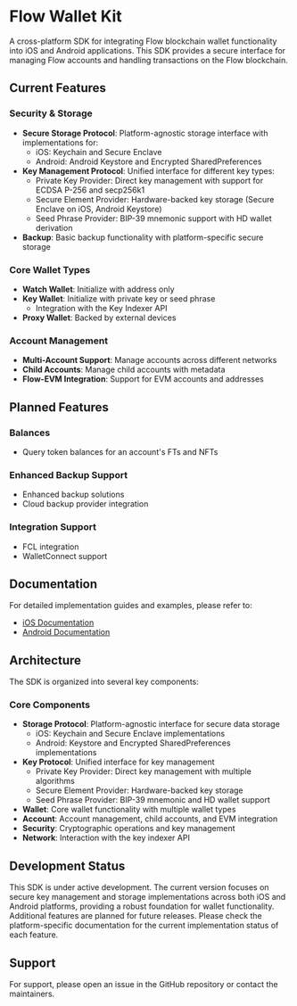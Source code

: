 # Flow Wallet Kit

A cross-platform SDK for integrating Flow blockchain wallet functionality into iOS and Android applications. This SDK provides a secure interface for managing Flow accounts and handling transactions on the Flow blockchain.

## Current Features

### Security & Storage
- **Secure Storage Protocol**: Platform-agnostic storage interface with implementations for:
  - iOS: Keychain and Secure Enclave
  - Android: Android Keystore and Encrypted SharedPreferences
- **Key Management Protocol**: Unified interface for different key types:
  - Private Key Provider: Direct key management with support for ECDSA P-256 and secp256k1
  - Secure Element Provider: Hardware-backed key storage (Secure Enclave on iOS, Android Keystore)
  - Seed Phrase Provider: BIP-39 mnemonic support with HD wallet derivation
- **Backup**: Basic backup functionality with platform-specific secure storage

### Core Wallet Types
- **Watch Wallet**: Initialize with address only
- **Key Wallet**: Initialize with private key or seed phrase
   - Integration with the Key Indexer API
- **Proxy Wallet**: Backed by external devices

### Account Management
- **Multi-Account Support**: Manage accounts across different networks
- **Child Accounts**: Manage child accounts with metadata
- **Flow-EVM Integration**: Support for EVM accounts and addresses

## Planned Features

### Balances
- Query token balances for an account's FTs and NFTs

### Enhanced Backup Support
- Enhanced backup solutions
- Cloud backup provider integration

### Integration Support
- FCL integration
- WalletConnect support

## Documentation

For detailed implementation guides and examples, please refer to:
- [iOS Documentation](iOS/README.md)
- [Android Documentation](Android/README.md)

## Architecture

The SDK is organized into several key components:

### Core Components
- **Storage Protocol**: Platform-agnostic interface for secure data storage
  - iOS: Keychain and Secure Enclave implementations
  - Android: Keystore and Encrypted SharedPreferences implementations
- **Key Protocol**: Unified interface for key management
  - Private Key Provider: Direct key management with multiple algorithms
  - Secure Element Provider: Hardware-backed key storage
  - Seed Phrase Provider: BIP-39 mnemonic and HD wallet support
- **Wallet**: Core wallet functionality with multiple wallet types
- **Account**: Account management, child accounts, and EVM integration
- **Security**: Cryptographic operations and key management
- **Network**: Interaction with the key indexer API

## Development Status

This SDK is under active development. The current version focuses on secure key management and storage implementations across both iOS and Android platforms, providing a robust foundation for wallet functionality. Additional features are planned for future releases. Please check the platform-specific documentation for the current implementation status of each feature.

## Support

For support, please open an issue in the GitHub repository or contact the maintainers. 
